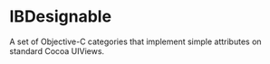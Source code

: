 # IBDesignable

A set of Objective-C categories that implement simple attributes on standard Cocoa UIViews.
